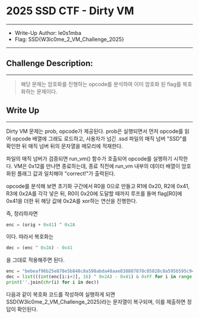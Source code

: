 # 2025 SSD CTF - Dirty VM
- - -
- Write-Up Author: le0s1mba
- Flag: SSD{W3lc0me_2_VM_Challenge_2025}
- - -
## Challenge Description:
- - -
> 해당 문제는 암호화를 진행하는 opcode를 분석하여 이미 암호화 된 flag를 복호화하는 문제이다.
## Write Up
- - -
Dirty VM 문제는 prob, opcode가 제공된다.
prob은 실행되면서 먼저 opcode를 읽어 opcode 배열에 그래도 로드하고, 사용자가 넘긴 .ssd 파일의 매직 넘버 "SSD"를 확인한 뒤 매직 넘버 뒤의 문자열을 메모리에 적재한다.

파일의 매직 넘버가 검증되면 run_vm() 함수가 호출되어 opcode를 실행하기 시작한다.
VM은 0x12를 만나면 종료하는데, 종료 직전에 run_vm 내부의 데이터 배열이 암호화된 플래그 값과 일치해야 "correct!"가 출력된다.

opcode를 분석해 보면 초기화 구간에서 R0을 0으로 만들고 R1에 0x20, R2에 0x41, R3에 0x2A를 각각 넣은 뒤, R0이 0x20에 도달할 때까지 루프를 돌며 flag[R0]에 0x41을 더한 뒤 해당 값에 0x2A를 xor하는 연산을 진행한다.

즉, 정리하자면
```python
enc = (orig + 0x41) ^ 0x2A
```
이다.
따라서 복호화는
```python
dec = (enc ^ 0x2A) - 0x41
```
을 그대로 적용해주면 된다.

```python
enc = "bebeaf96b25e878e5b848c8a598abda48aae838887878c85828c8a595b595c94"
dec = list(((int(enc[i:i+2], 16) ^ 0x2A) - 0x41) & 0xFF for i in range(0, len(enc), 2))
print(''.join(chr(i) for i in dec))
```
다음과 같이 복호화 코드를 작성하여 실행하게 되면 SSD{W3lc0me_2_VM_Challenge_2025}라는 문자열이 복구되며, 이를 제출하면 정답이 확인된다.